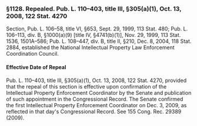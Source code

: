 ### §1128. Repealed. Pub. L. 110–403, title III, §305(a)(1), Oct. 13, 2008, 122 Stat. 4270 ###

Section, Pub. L. 106–58, title VI, §653, Sept. 29, 1999, 113 Stat. 480; Pub. L. 106–113, div. B, §1000(a)(9) [title IV, §4741(b)(1)], Nov. 29, 1999, 113 Stat. 1536, 1501A–586; Pub. L. 108–447, div. B, title II, §210, Dec. 8, 2004, 118 Stat. 2884, established the National Intellectual Property Law Enforcement Coordination Council.

#### Effective Date of Repeal ####

Pub. L. 110–403, title III, §305(a)(1), Oct. 13, 2008, 122 Stat. 4270, provided that the repeal of this section is effective upon confirmation of the Intellectual Property Enforcement Coordinator by the Senate and publication of such appointment in the Congressional Record. The Senate confirmed the first Intellectual Property Enforcement Coordinator on Dec. 3, 2009, as reflected in that day's Congressional Record. See 155 Cong. Rec. 29389 (2009).